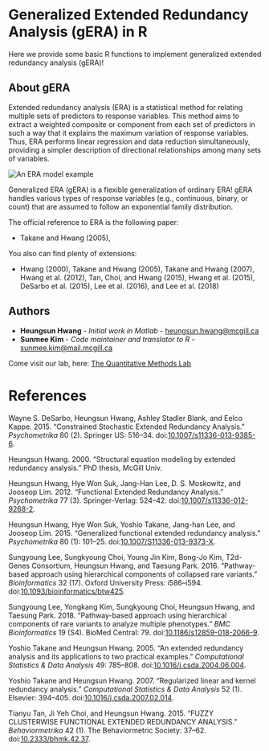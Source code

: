 Generalized Extended Redundancy Analysis (gERA) in R
====================================================

Here we provide some basic R functions to implement generalized extended redundancy analysis (gERA)!

About gERA
----------

Extended redundancy analysis (ERA) is a statistical method for relating multiple sets of predictors to response variables. This method aims to extract a weighted composite or component from each set of predictors in such a way that it explains the maximum variation of response variables. Thus, ERA performs linear regression and data reduction simultaneously, providing a simpler description of directional relationships among many sets of variables.

![An ERA model example](generalizedERA/ERA.JPG)

Generalized ERA (gERA) is a flexible generalization of ordinary ERA! gERA handles various types of response variables (e.g., continuous, binary, or count) that are assumed to follow an exponential family distribution.

The official reference to ERA is the following paper:

-   Takane and Hwang (2005),

You also can find plenty of extensions:

-   Hwang (2000), Takane and Hwang (2005), Takane and Hwang (2007), Hwang et al. (2012), Tan, Choi, and Hwang (2015), Hwang et al. (2015), DeSarbo et al. (2015), Lee et al. (2016), and Lee et al. (2018)

Authors
-------

-   **Heungsun Hwang** - *Initial work in Matlab* - <heungsun.hwang@mcgill.ca>
-   **Sunmee Kim** - *Code maintainer and translator to R* - <sunmee.kim@mail.mcgill.ca>

Come visit our lab, here: [The Quantitative Methods Lab](https://sites.google.com/view/hwanglab/home?authuser=0)

References
==========

Wayne S. DeSarbo, Heungsun Hwang, Ashley Stadler Blank, and Eelco Kappe. 2015. “Constrained Stochastic Extended Redundancy Analysis.” *Psychometrika* 80 (2). Springer US: 516–34. doi:[10.1007/s11336-013-9385-6](https://doi.org/10.1007/s11336-013-9385-6).

Heungsun Hwang. 2000. “Structural equation modeling by extended redundancy analysis.” PhD thesis, McGill Univ.

Heungsun Hwang, Hye Won Suk, Jang-Han Lee, D. S. Moskowitz, and Jooseop Lim. 2012. “Functional Extended Redundancy Analysis.” *Psychometrika* 77 (3). Springer-Verlag: 524–42. doi:[10.1007/s11336-012-9268-2](https://doi.org/10.1007/s11336-012-9268-2).

Heungsun Hwang, Hye Won Suk, Yoshio Takane, Jang-han Lee, and Jooseop Lim. 2015. “Generalized functional extended redundancy analysis.” *Psychometrika* 80 (1): 101–25. doi:[10.1007/S11336-013-9373-X](https://doi.org/10.1007/S11336-013-9373-X).

Sungyoung Lee, Sungkyoung Choi, Young Jin Kim, Bong-Jo Kim, T2d-Genes Consortium, Heungsun Hwang, and Taesung Park. 2016. “Pathway-based approach using hierarchical components of collapsed rare variants.” *Bioinformatics* 32 (17). Oxford University Press: i586–i594. doi:[10.1093/bioinformatics/btw425](https://doi.org/10.1093/bioinformatics/btw425).

Sungyoung Lee, Yongkang Kim, Sungkyoung Choi, Heungsun Hwang, and Taesung Park. 2018. “Pathway-based approach using hierarchical components of rare variants to analyze multiple phenotypes.” *BMC Bioinformatics* 19 (S4). BioMed Central: 79. doi:[10.1186/s12859-018-2066-9](https://doi.org/10.1186/s12859-018-2066-9).

Yoshio Takane and Heungsun Hwang. 2005. “An extended redundancy analysis and its applications to two practical examples.” *Computational Statistics & Data Analysis* 49: 785–808. doi:[10.1016/j.csda.2004.06.004](https://doi.org/10.1016/j.csda.2004.06.004).

Yoshio Takane and Heungsun Hwang. 2007. “Regularized linear and kernel redundancy analysis.” *Computational Statistics & Data Analysis* 52 (1). Elsevier: 394–405. doi:[10.1016/j.csda.2007.02.014](https://doi.org/10.1016/j.csda.2007.02.014).

Tianyu Tan, Ji Yeh Choi, and Heungsun Hwang. 2015. “FUZZY CLUSTERWISE FUNCTIONAL EXTENDED REDUNDANCY ANALYSIS.” *Behaviormetrika* 42 (1). The Behaviormetric Society: 37–62. doi:[10.2333/bhmk.42.37](https://doi.org/10.2333/bhmk.42.37).
